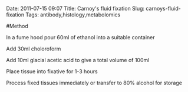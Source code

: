 Date: 2011-07-15 09:07
Title: Carnoy&#39;s fluid fixation
Slug: carnoys-fluid-fixation
Tags: antibody,histology,metabolomics





#Method

In a fume hood pour 60ml of ethanol into a suitable container



Add 30ml choloroform



Add 10ml glacial acetic acid to give a total volume of 100ml



Place tissue into fixative for 1-3 hours



Process fixed tissues immediately or transfer to 80% alcohol for storage




